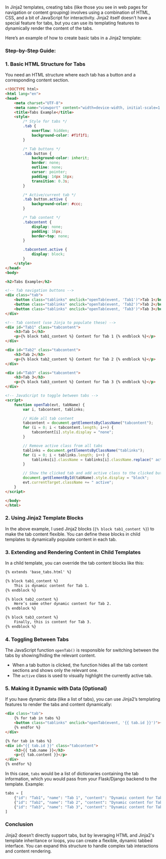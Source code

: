 In Jinja2 templates, creating tabs (like those you see in web pages for navigation or content grouping) involves using a combination of HTML, CSS, and a bit of JavaScript for interactivity. Jinja2 itself doesn't have a special feature for tabs, but you can use its templating features to dynamically render the content of the tabs.

Here’s an example of how to create basic tabs in a Jinja2 template:

### **Step-by-Step Guide:**

### **1. Basic HTML Structure for Tabs**

You need an HTML structure where each tab has a button and a corresponding content section.

```html
<!DOCTYPE html>
<html lang="en">
<head>
    <meta charset="UTF-8">
    <meta name="viewport" content="width=device-width, initial-scale=1.0">
    <title>Tabs Example</title>
    <style>
        /* Style for tabs */
        .tab {
            overflow: hidden;
            background-color: #f1f1f1;
        }

        /* Tab buttons */
        .tab button {
            background-color: inherit;
            border: none;
            outline: none;
            cursor: pointer;
            padding: 14px 16px;
            transition: 0.3s;
        }

        /* Active/current tab */
        .tab button.active {
            background-color: #ccc;
        }

        /* Tab content */
        .tabcontent {
            display: none;
            padding: 16px;
            border-top: none;
        }

        .tabcontent.active {
            display: block;
        }
    </style>
</head>
<body>

<h2>Tabs Example</h2>

<!-- Tab navigation buttons -->
<div class="tab">
    <button class="tablinks" onclick="openTab(event, 'Tab1')">Tab 1</button>
    <button class="tablinks" onclick="openTab(event, 'Tab2')">Tab 2</button>
    <button class="tablinks" onclick="openTab(event, 'Tab3')">Tab 3</button>
</div>

<!-- Tab content (use Jinja to populate these) -->
<div id="Tab1" class="tabcontent">
    <h3>Tab 1</h3>
    <p>{% block tab1_content %} Content for Tab 1 {% endblock %}</p>
</div>

<div id="Tab2" class="tabcontent">
    <h3>Tab 2</h3>
    <p>{% block tab2_content %} Content for Tab 2 {% endblock %}</p>
</div>

<div id="Tab3" class="tabcontent">
    <h3>Tab 3</h3>
    <p>{% block tab3_content %} Content for Tab 3 {% endblock %}</p>
</div>

<!-- JavaScript to toggle between tabs -->
<script>
    function openTab(evt, tabName) {
        var i, tabcontent, tablinks;

        // Hide all tab content
        tabcontent = document.getElementsByClassName("tabcontent");
        for (i = 0; i < tabcontent.length; i++) {
            tabcontent[i].style.display = "none";
        }

        // Remove active class from all tabs
        tablinks = document.getElementsByClassName("tablinks");
        for (i = 0; i < tablinks.length; i++) {
            tablinks[i].className = tablinks[i].className.replace(" active", "");
        }

        // Show the clicked tab and add active class to the clicked button
        document.getElementById(tabName).style.display = "block";
        evt.currentTarget.className += " active";
    }
</script>

</body>
</html>

```

### **2. Using Jinja2 Template Blocks**

In the above example, I used Jinja2 blocks (`{% block tab1_content %}`) to make the tab content flexible. You can define these blocks in child templates to dynamically populate content in each tab.

### **3. Extending and Rendering Content in Child Templates**

In a child template, you can override the tab content blocks like this:

```html
{% extends 'base_tabs.html' %}

{% block tab1_content %}
    This is dynamic content for Tab 1.
{% endblock %}

{% block tab2_content %}
    Here’s some other dynamic content for Tab 2.
{% endblock %}

{% block tab3_content %}
    Finally, this is content for Tab 3.
{% endblock %}

```

### **4. Toggling Between Tabs**

The JavaScript function `openTab()` is responsible for switching between the tabs by showing/hiding the relevant content.

- When a tab button is clicked, the function hides all the tab content sections and shows only the relevant one.
- The `active` class is used to visually highlight the currently active tab.

### **5. Making it Dynamic with Data (Optional)**

If you have dynamic data (like a list of tabs), you can use Jinja2’s templating features to render the tabs and content dynamically:

```html
<div class="tab">
    {% for tab in tabs %}
    <button class="tablinks" onclick="openTab(event, '{{ tab.id }}')">{{ tab.name }}</button>
    {% endfor %}
</div>

{% for tab in tabs %}
<div id="{{ tab.id }}" class="tabcontent">
    <h3>{{ tab.name }}</h3>
    <p>{{ tab.content }}</p>
</div>
{% endfor %}

```

In this case, `tabs` would be a list of dictionaries containing the tab information, which you would pass from your Flask/Django backend to the template. Example:

```python
tabs = [
    {"id": "Tab1", "name": "Tab 1", "content": "Dynamic content for Tab 1"},
    {"id": "Tab2", "name": "Tab 2", "content": "Dynamic content for Tab 2"},
    {"id": "Tab3", "name": "Tab 3", "content": "Dynamic content for Tab 3"},
]

```

### **Conclusion**

Jinja2 doesn’t directly support tabs, but by leveraging HTML and Jinja2's template inheritance or loops, you can create a flexible, dynamic tabbed interface. You can expand this structure to handle complex tab interactions and content rendering.